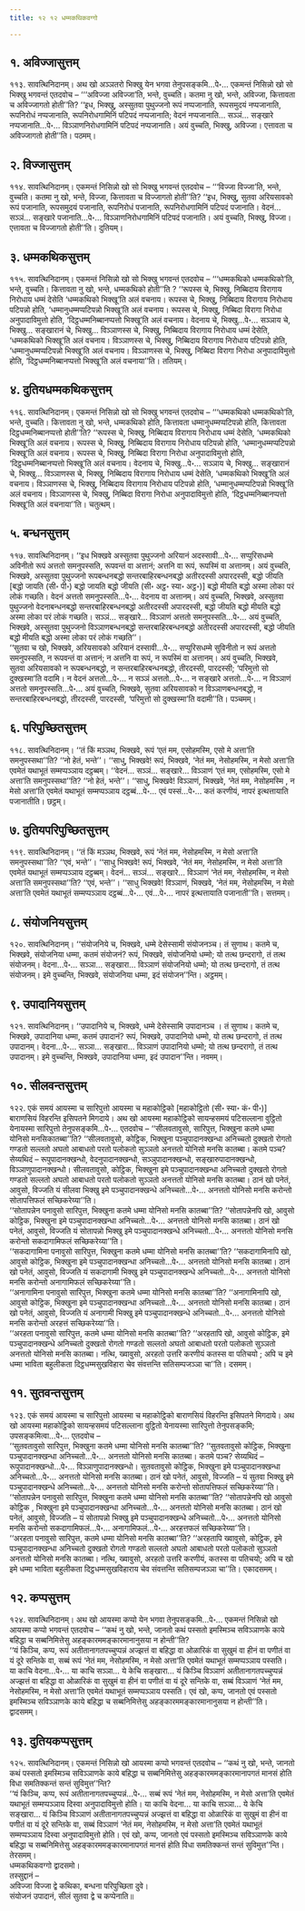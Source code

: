 ```yaml
---
title: १२ १२ धम्मकथिकवग्गो

---
```



## १. अविज्जासुत्तम्

११३. सावत्थिनिदानम्। अथ खो अञ्ञतरो भिक्खु येन भगवा तेनुपसङ्कमि…पे॰… एकमन्तं निसिन्नो खो सो भिक्खु भगवन्तं एतदवोच – ‘‘‘अविज्जा अविज्जा’ति, भन्ते, वुच्चति। कतमा नु खो, भन्ते, अविज्जा, कित्तावता च अविज्जागतो होती’’ति? ‘‘इध, भिक्खु, अस्सुतवा पुथुज्जनो रूपं नप्पजानाति, रूपसमुदयं नप्पजानाति, रूपनिरोधं नप्पजानाति, रूपनिरोधगामिनिं पटिपदं नप्पजानाति; वेदनं नप्पजानाति… सञ्ञं… सङ्खारे नप्पजानाति…पे॰… विञ्ञाणनिरोधगामिनिं पटिपदं नप्पजानाति। अयं वुच्चति, भिक्खु, अविज्जा। एत्तावता च अविज्जागतो होती’’ति। पठमम्।  


## २. विज्जासुत्तम्

११४. सावत्थिनिदानम्। एकमन्तं निसिन्नो खो सो भिक्खु भगवन्तं एतदवोच – ‘‘‘विज्जा विज्जा’ति, भन्ते, वुच्चति। कतमा नु खो, भन्ते, विज्जा, कित्तावता च विज्जागतो होती’’ति? ‘‘इध, भिक्खु, सुतवा अरियसावको रूपं पजानाति, रूपसमुदयं पजानाति, रूपनिरोधं पजानाति, रूपनिरोधगामिनिं पटिपदं पजानाति। वेदनं… सञ्ञं… सङ्खारे पजानाति…पे॰… विञ्ञाणनिरोधगामिनिं पटिपदं पजानाति। अयं वुच्चति, भिक्खु, विज्जा। एत्तावता च विज्जागतो होती’’ति। दुतियम्।  


## ३. धम्मकथिकसुत्तम्

११५. सावत्थिनिदानम्। एकमन्तं निसिन्नो खो सो भिक्खु भगवन्तं एतदवोच – ‘‘‘धम्मकथिको धम्मकथिको’ति, भन्ते, वुच्चति। कित्तावता नु खो, भन्ते, धम्मकथिको होती’’ति ? ‘‘रूपस्स चे, भिक्खु, निब्बिदाय विरागाय निरोधाय धम्मं देसेति ‘धम्मकथिको भिक्खू’ति अलं वचनाय। रूपस्स चे, भिक्खु, निब्बिदाय विरागाय निरोधाय पटिपन्नो होति, ‘धम्मानुधम्मप्पटिपन्नो भिक्खू’ति अलं वचनाय। रूपस्स चे, भिक्खु, निब्बिदा विरागा निरोधा अनुपादाविमुत्तो होति, ‘दिट्ठधम्मनिब्बानप्पत्तो भिक्खू’ति अलं वचनाय। वेदनाय चे, भिक्खु…पे॰… सञ्ञाय चे, भिक्खु… सङ्खारानं चे, भिक्खु… विञ्ञाणस्स चे, भिक्खु, निब्बिदाय विरागाय निरोधाय धम्मं देसेति, ‘धम्मकथिको भिक्खू’ति अलं वचनाय। विञ्ञाणस्स चे, भिक्खु, निब्बिदाय विरागाय निरोधाय पटिपन्नो होति, ‘धम्मानुधम्मप्पटिपन्नो भिक्खू’ति अलं वचनाय। विञ्ञाणस्स चे, भिक्खु, निब्बिदा विरागा निरोधा अनुपादाविमुत्तो होति, ‘दिट्ठधम्मनिब्बानप्पत्तो भिक्खू’ति अलं वचनाया’’ति। ततियम्।  


## ४. दुतियधम्मकथिकसुत्तम्

११६. सावत्थिनिदानम्। एकमन्तं निसिन्नो खो सो भिक्खु भगवन्तं एतदवोच – ‘‘‘धम्मकथिको धम्मकथिको’ति, भन्ते, वुच्चति। कित्तावता नु खो, भन्ते, धम्मकथिको होति, कित्तावता धम्मानुधम्मप्पटिपन्नो होति, कित्तावता दिट्ठधम्मनिब्बानप्पत्तो होती’’ति? ‘‘रूपस्स चे, भिक्खु, निब्बिदाय विरागाय निरोधाय धम्मं देसेति, ‘धम्मकथिको भिक्खू’ति अलं वचनाय। रूपस्स चे, भिक्खु, निब्बिदाय विरागाय निरोधाय पटिपन्नो होति, ‘धम्मानुधम्मप्पटिपन्नो भिक्खू’ति अलं वचनाय। रूपस्स चे, भिक्खु, निब्बिदा विरागा निरोधा अनुपादाविमुत्तो होति, ‘दिट्ठधम्मनिब्बानप्पत्तो भिक्खू’ति अलं वचनाय। वेदनाय चे, भिक्खु…पे॰… सञ्ञाय चे, भिक्खु… सङ्खारानं चे, भिक्खु… विञ्ञाणस्स चे, भिक्खु, निब्बिदाय विरागाय निरोधाय धम्मं देसेति, ‘धम्मकथिको भिक्खू’ति अलं वचनाय। विञ्ञाणस्स चे, भिक्खु, निब्बिदाय विरागाय निरोधाय पटिपन्नो होति, ‘धम्मानुधम्मप्पटिपन्नो भिक्खू’ति अलं वचनाय। विञ्ञाणस्स चे, भिक्खु, निब्बिदा विरागा निरोधा अनुपादाविमुत्तो होति, ‘दिट्ठधम्मनिब्बानप्पत्तो भिक्खू’ति अलं वचनाया’’ति। चतुत्थम्।  


## ५. बन्धनसुत्तम्

११७. सावत्थिनिदानम्। ‘‘इध भिक्खवे अस्सुतवा पुथुज्जनो अरियानं अदस्सावी…पे॰… सप्पुरिसधम्मे अविनीतो रूपं अत्ततो समनुपस्सति, रूपवन्तं वा अत्तानं; अत्तनि वा रूपं, रूपस्मिं वा अत्तानम्। अयं वुच्चति, भिक्खवे, अस्सुतवा पुथुज्जनो रूपबन्धनबद्धो सन्तरबाहिरबन्धनबद्धो अतीरदस्सी अपारदस्सी, बद्धो जीयति [बद्धो जायति (सी॰ पी॰) बद्धो जायति बद्धो जीयति (सी॰ अट्ठ॰ स्या॰ अट्ठ॰)] बद्धो मीयति बद्धो अस्मा लोका परं लोकं गच्छति। वेदनं अत्ततो समनुपस्सति…पे॰… वेदनाय वा अत्तानम्। अयं वुच्चति, भिक्खवे, अस्सुतवा पुथुज्जनो वेदनाबन्धनबद्धो सन्तरबाहिरबन्धनबद्धो अतीरदस्सी अपारदस्सी, बद्धो जीयति बद्धो मीयति बद्धो अस्मा लोका परं लोकं गच्छति। सञ्ञं… सङ्खारे… विञ्ञाणं अत्ततो समनुपस्सति…पे॰… अयं वुच्चति, भिक्खवे, अस्सुतवा पुथुज्जनो विञ्ञाणबन्धनबद्धो सन्तरबाहिरबन्धनबद्धो अतीरदस्सी अपारदस्सी, बद्धो जीयति बद्धो मीयति बद्धो अस्मा लोका परं लोकं गच्छति’’।  
‘‘सुतवा च खो, भिक्खवे, अरियसावको अरियानं दस्सावी…पे॰… सप्पुरिसधम्मे सुविनीतो न रूपं अत्ततो समनुपस्सति, न रूपवन्तं वा अत्तानं; न अत्तनि वा रूपं, न रूपस्मिं वा अत्तानम्। अयं वुच्चति, भिक्खवे, सुतवा अरियसावको न रूपबन्धनबद्धो, न सन्तरबाहिरबन्धनबद्धो, तीरदस्सी, पारदस्सी; ‘परिमुत्तो सो दुक्खस्मा’ति वदामि। न वेदनं अत्ततो…पे॰… न सञ्ञं अत्ततो…पे॰… न सङ्खारे अत्ततो…पे॰… न विञ्ञाणं अत्ततो समनुपस्सति…पे॰… अयं वुच्चति, भिक्खवे, सुतवा अरियसावको न विञ्ञाणबन्धनबद्धो, न सन्तरबाहिरबन्धनबद्धो, तीरदस्सी, पारदस्सी, ‘परिमुत्तो सो दुक्खस्मा’ति वदामी’’ति। पञ्चमम्।  


## ६. परिपुच्छितसुत्तम्

११८. सावत्थिनिदानम्। ‘‘तं किं मञ्ञथ, भिक्खवे, रूपं ‘एतं मम, एसोहमस्मि, एसो मे अत्ता’ति समनुपस्सथा’’ति? ‘‘नो हेतं, भन्ते’’। ‘‘साधु, भिक्खवे! रूपं, भिक्खवे, ‘नेतं मम, नेसोहमस्मि, न मेसो अत्ता’ति एवमेतं यथाभूतं सम्मप्पञ्ञाय दट्ठब्बम्। ‘‘वेदनं… सञ्ञं… सङ्खारे… विञ्ञाणं ‘एतं मम, एसोहमस्मि, एसो मे अत्ता’ति समनुपस्सथा’’ति? ‘‘नो हेतं, भन्ते’’। ‘‘साधु, भिक्खवे! विञ्ञाणं, भिक्खवे, ‘नेतं मम, नेसोहमस्मि , न मेसो अत्ता’ति एवमेतं यथाभूतं सम्मप्पञ्ञाय दट्ठब्बं…पे॰… एवं पस्सं…पे॰… कतं करणीयं, नापरं इत्थत्तायाति पजानातीति। छट्ठम्।  


## ७. दुतियपरिपुच्छितसुत्तम्

११९. सावत्थिनिदानम्। ‘‘तं किं मञ्ञथ, भिक्खवे, रूपं ‘नेतं मम, नेसोहमस्मि, न मेसो अत्ता’ति समनुपस्सथा’’ति? ‘‘एवं, भन्ते’’। ‘‘साधु भिक्खवे! रूपं, भिक्खवे, ‘नेतं मम, नेसोहमस्मि, न मेसो अत्ता’ति एवमेतं यथाभूतं सम्मप्पञ्ञाय दट्ठब्बम्। वेदनं… सञ्ञं… सङ्खारे… विञ्ञाणं ‘नेतं मम, नेसोहमस्मि, न मेसो अत्ता’ति समनुपस्सथा’’ति? ‘‘एवं, भन्ते’’। ‘‘साधु भिक्खवे! विञ्ञाणं, भिक्खवे, ‘नेतं मम, नेसोहमस्मि, न मेसो अत्ता’ति एवमेतं यथाभूतं सम्मप्पञ्ञाय दट्ठब्बं…पे॰… एवं…पे॰… नापरं इत्थत्तायाति पजानाती’’ति। सत्तमम्।  


## ८. संयोजनियसुत्तम्

१२०. सावत्थिनिदानम्। ‘‘संयोजनिये च, भिक्खवे, धम्मे देसेस्सामी संयोजनञ्च। तं सुणाथ। कतमे च, भिक्खवे, संयोजनिया धम्मा, कतमं संयोजनं? रूपं, भिक्खवे, संयोजनियो धम्मो; यो तत्थ छन्दरागो, तं तत्थ संयोजनम्। वेदना…पे॰… सञ्ञा… सङ्खारा… विञ्ञाणं संयोजनियो धम्मो; यो तत्थ छन्दरागो, तं तत्थ संयोजनम्। इमे वुच्चन्ति, भिक्खवे, संयोजनिया धम्मा, इदं संयोजन’’न्ति। अट्ठमम्।  


## ९. उपादानियसुत्तम्

१२१. सावत्थिनिदानम्। ‘‘उपादानिये च, भिक्खवे, धम्मे देसेस्सामि उपादानञ्च । तं सुणाथ। कतमे च, भिक्खवे, उपादानिया धम्मा, कतमं उपादानं? रूपं, भिक्खवे, उपादानियो धम्मो, यो तत्थ छन्दरागो, तं तत्थ उपादानम्। वेदना…पे॰… सञ्ञा… सङ्खारा… विञ्ञाणं उपादानियो धम्मो; यो तत्थ छन्दरागो, तं तत्थ उपादानम्। इमे वुच्चन्ति, भिक्खवे, उपादानिया धम्मा, इदं उपादान’’न्ति। नवमम्।  


## १०. सीलवन्तसुत्तम्

१२२. एकं समयं आयस्मा च सारिपुत्तो आयस्मा च महाकोट्ठिको [महाकोट्ठितो (सी॰ स्या॰ कं॰ पी॰)] बाराणसियं विहरन्ति इसिपतने मिगदाये। अथ खो आयस्मा महाकोट्ठिको सायन्हसमयं पटिसल्लाना वुट्ठितो येनायस्मा सारिपुत्तो तेनुपसङ्कमि…पे॰… एतदवोच – ‘‘सीलवतावुसो, सारिपुत्त, भिक्खुना कतमे धम्मा योनिसो मनसिकातब्बा’’ति? ‘‘सीलवतावुसो, कोट्ठिक, भिक्खुना पञ्चुपादानक्खन्धा अनिच्चतो दुक्खतो रोगतो गण्डतो सल्लतो अघतो आबाधतो परतो पलोकतो सुञ्ञतो अनत्ततो योनिसो मनसि कातब्बा। कतमे पञ्च? सेय्यथिदं – रूपुपादानक्खन्धो, वेदनुपादानक्खन्धो, सञ्ञुपादानक्खन्धो, सङ्खारुपादानक्खन्धो, विञ्ञाणुपादानक्खन्धो। सीलवतावुसो, कोट्ठिक, भिक्खुना इमे पञ्चुपादानक्खन्धा अनिच्चतो दुक्खतो रोगतो गण्डतो सल्लतो अघतो आबाधतो परतो पलोकतो सुञ्ञतो अनत्ततो योनिसो मनसि कातब्बा। ठानं खो पनेतं, आवुसो, विज्जति यं सीलवा भिक्खु इमे पञ्चुपादानक्खन्धे अनिच्चतो…पे॰… अनत्ततो योनिसो मनसि करोन्तो सोतापत्तिफलं सच्छिकरेय्या’’ति।  
‘‘सोतापन्नेन पनावुसो सारिपुत्त, भिक्खुना कतमे धम्मा योनिसो मनसि कातब्बा’’ति? ‘‘सोतापन्नेनपि खो, आवुसो कोट्ठिक, भिक्खुना इमे पञ्चुपादानक्खन्धा अनिच्चतो…पे॰… अनत्ततो योनिसो मनसि कातब्बा। ठानं खो पनेतं, आवुसो, विज्जति यं सोतापन्नो भिक्खु इमे पञ्चुपादानक्खन्धे अनिच्चतो…पे॰… अनत्ततो योनिसो मनसि करोन्तो सकदागामिफलं सच्छिकरेय्या’’ति।  
‘‘सकदागामिना पनावुसो सारिपुत्त, भिक्खुना कतमे धम्मा योनिसो मनसि कातब्बा’’ति? ‘‘सकदागामिनापि खो, आवुसो कोट्ठिक, भिक्खुना इमे पञ्चुपादानक्खन्धा अनिच्चतो…पे॰… अनत्ततो योनिसो मनसि कातब्बा। ठानं खो पनेतं, आवुसो, विज्जति यं सकदागामी भिक्खु इमे पञ्चुपादानक्खन्धे अनिच्चतो…पे॰… अनत्ततो योनिसो मनसि करोन्तो अनागामिफलं सच्छिकरेय्या’’ति।  
‘‘अनागामिना पनावुसो सारिपुत्त, भिक्खुना कतमे धम्मा योनिसो मनसि कातब्बा’’ति? ‘‘अनागामिनापि खो, आवुसो कोट्ठिक, भिक्खुना इमे पञ्चुपादानक्खन्धा अनिच्चतो…पे॰… अनत्ततो योनिसो मनसि कातब्बा। ठानं खो पनेतं, आवुसो, विज्जति यं अनागामी भिक्खु इमे पञ्चुपादानक्खन्धे अनिच्चतो…पे॰… अनत्ततो योनिसो मनसि करोन्तो अरहत्तं सच्छिकरेय्या’’ति।  
‘‘अरहता पनावुसो सारिपुत्त, कतमे धम्मा योनिसो मनसि कातब्बा’’ति? ‘‘अरहतापि खो, आवुसो कोट्ठिक, इमे पञ्चुपादानक्खन्धे अनिच्चतो दुक्खतो रोगतो गण्डतो सल्लतो अघतो आबाधतो परतो पलोकतो सुञ्ञतो अनत्ततो योनिसो मनसि कातब्बा। नत्थि, ख्वावुसो, अरहतो उत्तरि करणीयं कतस्स वा पतिचयो ; अपि च इमे धम्मा भाविता बहुलीकता दिट्ठधम्मसुखविहारा चेव संवत्तन्ति सतिसम्पजञ्ञा चा’’ति। दसमम्।  


## ११. सुतवन्तसुत्तम्

१२३. एकं समयं आयस्मा च सारिपुत्तो आयस्मा च महाकोट्ठिको बाराणसियं विहरन्ति इसिपतने मिगदाये। अथ खो आयस्मा महाकोट्ठिको सायन्हसमयं पटिसल्लाना वुट्ठितो येनायस्मा सारिपुत्तो तेनुपसङ्कमि; उपसङ्कमित्वा…पे॰… एतदवोच –  
‘‘सुतवतावुसो सारिपुत्त, भिक्खुना कतमे धम्मा योनिसो मनसि कातब्बा’’ति? ‘‘सुतवतावुसो कोट्ठिक, भिक्खुना पञ्चुपादानक्खन्धा अनिच्चतो…पे॰… अनत्ततो योनिसो मनसि कातब्बा। कतमे पञ्च? सेय्यथिदं – रूपुपादानक्खन्धो…पे॰… विञ्ञाणुपादानक्खन्धो। सुतवतावुसो कोट्ठिक, भिक्खुना इमे पञ्चुपादानक्खन्धा अनिच्चतो…पे॰… अनत्ततो योनिसो मनसि कातब्बा। ठानं खो पनेतं, आवुसो, विज्जति – यं सुतवा भिक्खु इमे पञ्चुपादानक्खन्धे अनिच्चतो…पे॰… अनत्ततो योनिसो मनसि करोन्तो सोतापत्तिफलं सच्छिकरेय्या’’ति।  
‘‘सोतापन्नेन पनावुसो सारिपुत्त, भिक्खुना कतमे धम्मा योनिसो मनसि कातब्बा’’ति? ‘‘सोतापन्नेनपि खो आवुसो कोट्ठिक , भिक्खुना इमे पञ्चुपादानक्खन्धा अनिच्चतो…पे॰… अनत्ततो योनिसो मनसि कातब्बा। ठानं खो पनेतं, आवुसो, विज्जति – यं सोतापन्नो भिक्खु इमे पञ्चुपादानक्खन्धे अनिच्चतो…पे॰… अनत्ततो योनिसो मनसि करोन्तो सकदागामिफलं…पे॰… अनागामिफलं…पे॰… अरहत्तफलं सच्छिकरेय्या’’ति।  
‘‘अरहता पनावुसो सारिपुत्त, कतमे धम्मा योनिसो मनसि कातब्बा’’ति? ‘‘अरहतापि ख्वावुसो, कोट्ठिक, इमे पञ्चुपादानक्खन्धा अनिच्चतो दुक्खतो रोगतो गण्डतो सल्लतो अघतो आबाधतो परतो पलोकतो सुञ्ञतो अनत्ततो योनिसो मनसि कातब्बा। नत्थि, ख्वावुसो, अरहतो उत्तरि करणीयं, कतस्स वा पतिचयो; अपि च खो इमे धम्मा भाविता बहुलीकता दिट्ठधम्मसुखविहाराय चेव संवत्तन्ति सतिसम्पजञ्ञा चा’’ति। एकादसमम्।  


## १२. कप्पसुत्तम्

१२४. सावत्थिनिदानम्। अथ खो आयस्मा कप्पो येन भगवा तेनुपसङ्कमि…पे॰… एकमन्तं निसिन्नो खो आयस्मा कप्पो भगवन्तं एतदवोच – ‘‘कथं नु खो, भन्ते, जानतो कथं पस्सतो इमस्मिञ्च सविञ्ञाणके काये बहिद्धा च सब्बनिमित्तेसु अहङ्कारममङ्कारमानानुसया न होन्ती’’ति?  
‘‘यं किञ्चि, कप्प, रूपं अतीतानागतपच्चुप्पन्नं अज्झत्तं वा बहिद्धा वा ओळारिकं वा सुखुमं वा हीनं वा पणीतं वा यं दूरे सन्तिके वा, सब्बं रूपं ‘नेतं मम, नेसोहमस्मि, न मेसो अत्ता’ति एवमेतं यथाभूतं सम्मप्पञ्ञाय पस्सति। या काचि वेदना…पे॰… या काचि सञ्ञा… ये केचि सङ्खारा… यं किञ्चि विञ्ञाणं अतीतानागतपच्चुप्पन्नं अज्झत्तं वा बहिद्धा वा ओळारिकं वा सुखुमं वा हीनं वा पणीतं वा यं दूरे सन्तिके वा, सब्बं विञ्ञाणं ‘नेतं मम, नेसोहमस्मि, न मेसो अत्ता’ति एवमेतं यथाभूतं सम्मप्पञ्ञाय पस्सति। एवं खो, कप्प, जानतो एवं पस्सतो इमस्मिञ्च सविञ्ञाणके काये बहिद्धा च सब्बनिमित्तेसु अहङ्कारममङ्कारमानानुसया न होन्ती’’ति। द्वादसमम्।  


## १३. दुतियकप्पसुत्तम्

१२५. सावत्थिनिदानम्। एकमन्तं निसिन्नो खो आयस्मा कप्पो भगवन्तं एतदवोच – ‘‘कथं नु खो, भन्ते, जानतो कथं पस्सतो इमस्मिञ्च सविञ्ञाणके काये बहिद्धा च सब्बनिमित्तेसु अहङ्कारममङ्कारमानापगतं मानसं होति विधा समतिक्कन्तं सन्तं सुविमुत्त’’न्ति?  
‘‘यं किञ्चि, कप्प, रूपं अतीतानागतपच्चुप्पन्नं…पे॰… सब्बं रूपं ‘नेतं मम, नेसोहमस्मि, न मेसो अत्ता’ति एवमेतं यथाभूतं सम्मप्पञ्ञाय दिस्वा अनुपादाविमुत्तो होति। या काचि वेदना… या काचि सञ्ञा… ये केचि सङ्खारा… यं किञ्चि विञ्ञाणं अतीतानागतपच्चुप्पन्नं अज्झत्तं वा बहिद्धा वा ओळारिकं वा सुखुमं वा हीनं वा पणीतं वा यं दूरे सन्तिके वा, सब्बं विञ्ञाणं ‘नेतं मम, नेसोहमस्मि, न मेसो अत्ता’ति एवमेतं यथाभूतं सम्मप्पञ्ञाय दिस्वा अनुपादाविमुत्तो होति। एवं खो, कप्प, जानतो एवं पस्सतो इमस्मिञ्च सविञ्ञाणके काये बहिद्धा च सब्बनिमित्तेसु अहङ्कारममङ्कारमानापगतं मानसं होति विधा समतिक्कन्तं सन्तं सुविमुत्त’’न्ति। तेरसमम्।  
धम्मकथिकवग्गो द्वादसमो।  
तस्सुद्दानं –  
अविज्जा विज्जा द्वे कथिका, बन्धना परिपुच्छिता दुवे।  
संयोजनं उपादानं, सीलं सुतवा द्वे च कप्पेनाति॥  